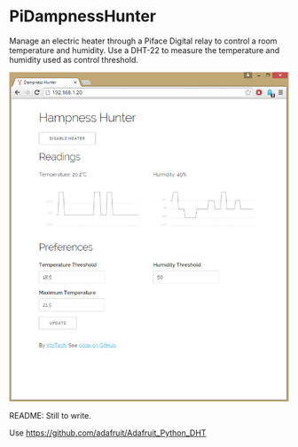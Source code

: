 # PiDampnessHunter

Manage an electric heater through a Piface Digital relay to control a room temperature and humidity. Use a DHT-22 to measure the temperature and humidity used as control threshold.

![](/misc/HampnessHunter.PNG?raw=true "Illustration of the web interface")

README: Still to write.

Use https://github.com/adafruit/Adafruit_Python_DHT
